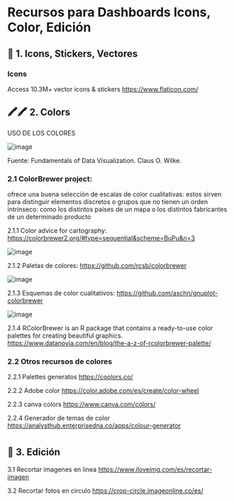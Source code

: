 # Recursos para Dashboards Icons, Color, Edición  



## 🍳 1. Icons, Stickers,  Vectores

### Icons 
Access 10.3M+ vector icons & stickers
https://www.flaticon.com/  


## 🖍️🖍️ 2. Colors

USO DE LOS COLORES 


![image](https://user-images.githubusercontent.com/82233779/221628039-e65e6a2d-c222-4f0e-9c48-f01b138fb443.png)


Fuente: Fundamentals of Data Visualization. Claus O. Wilke.

### 2.1 ColorBrewer project: 

ofrece una buena selección de escalas de color cualitativas: estos sirven para distinguir elementos discretos o grupos que no tienen un orden intrínseco: como los distintos países de un mapa o los distintos fabricantes de un determinado producto

2.1.1 Color advice for cartography: https://colorbrewer2.org/#type=sequential&scheme=BuPu&n=3 

![image](https://user-images.githubusercontent.com/82233779/221387449-f7ff4d89-a8f2-4931-bc35-12c23188b661.png)

2.1.2 Paletas de colores: https://github.com/rcsb/colorbrewer 

![image](https://user-images.githubusercontent.com/82233779/221387463-1e48304b-4be4-4c9b-9086-c2f46994e1cb.png)

2.1.3 Esquemas de color cualitativos: https://github.com/aschn/gnuplot-colorbrewer 

![image](https://user-images.githubusercontent.com/82233779/221387440-49ebd839-6216-4b59-89b0-4d4fb1ff1912.png)

2.1.4 RColorBrewer is an R package that contains a ready-to-use color palettes for creating beautiful graphics. https://www.datanovia.com/en/blog/the-a-z-of-rcolorbrewer-palette/ 

### 2.2 Otros recursos de colores 

2.2.1 Palettes generatos  https://coolors.co/ 

2.2.2 Adobe color https://color.adobe.com/es/create/color-wheel 

2.2.3 canva colors https://www.canva.com/colors/ 

2.2.4 Generador de temas de color https://analysthub.enterprisedna.co/apps/colour-generator 

#


## 👀 3. Edición

3.1 Recortar imagenes en linea https://www.iloveimg.com/es/recortar-imagen

3.2 Recortar fotos en circulo https://crop-circle.imageonline.co/es/ 
